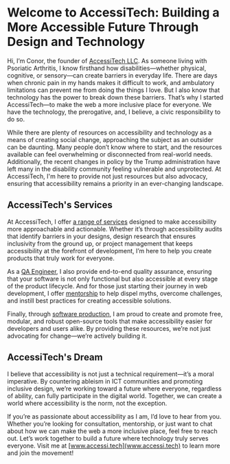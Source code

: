 
<!--
title: Building a More Accessible Future Through Design and Technology
description: Conor, founder of AccessiTech LLC and a disability advocate, shares how lived experience with Psoriatic Arthritis drives his mission to make tech inclusive. Offering audits, mentorship, and open-source tools, he bridges the gap between accessibility theory and real-world solutions. Join the movement for a web that works for all.
date: 24-3-2025
keywords: accessible web, disability advocate,inclusive design, accessibility audits, how to make websites accessible
categories: Disability Advocacy, Web Accessibility
image: Building-a-More-Accessible-Future-Through-Design-and-Technology.png
image_alt: Dark blue text on yellow background saying, Building a More Accessible Future Through Design and Technology
-->

# Welcome to AccessiTech: Building a More Accessible Future Through Design and Technology

Hi, I’m Conor, the founder of [AccessiTech LLC](https://www.accessi.tech/). As someone living with Psoriatic Arthritis, I know firsthand how disabilities—whether physical, cognitive, or sensory—can create barriers in everyday life. There are days when chronic pain in my hands makes it difficult to work, and ambulatory limitations can prevent me from doing the things I love. But I also know that technology has the power to break down these barriers. That’s why I started AccessiTech—to make the web a more inclusive place for everyone. We have the technology, the prerogative, and, I believe, a civic responsibility to do so.

While there are plenty of resources on accessibility and technology as a means of creating social change, approaching the subject as an outsider can be daunting. Many people don’t know where to start, and the resources available can feel overwhelming or disconnected from real-world needs. Additionally, the recent changes in policy by the Trump administration have left many in the disability community feeling vulnerable and unprotected. At AccessiTech, I'm here to provide not just resources but also advocacy, ensuring that accessibility remains a priority in an ever-changing landscape.

## AccessiTech's Services

At AccessiTech, I offer [a range of services](https://www.accessi.tech/#consultation) designed to make accessibility more approachable and actionable. Whether it’s through accessibility audits that identify barriers in your designs, design research that ensures inclusivity from the ground up, or project management that keeps accessibility at the forefront of development, I’m here to help you create products that truly work for everyone.

As a [QA Engineer](https://www.accessi.tech/#qa), I also provide end-to-end quality assurance, ensuring that your software is not only functional but also accessible at every stage of the product lifecycle. And for those just starting their journey in web development, I offer [mentorship](https://www.accessi.tech/#mentorship) to help dispel myths, overcome challenges, and instill best practices for creating accessible solutions.

Finally, through [software production](https://www.accessi.tech/#production), I am proud to create and promote free, modular, and robust open-source tools that make accessibility easier for developers and users alike. By providing these resources, we’re not just advocating for change—we’re actively building it.

## AccessiTech's Dream

I believe that accessibility is not just a technical requirement—it’s a moral imperative. By countering ableism in ICT communities and promoting inclusive design, we’re working toward a future where everyone, regardless of ability, can fully participate in the digital world. Together, we can create a world where accessibility is the norm, not the exception.

If you’re as passionate about accessibility as I am, I’d love to hear from you. Whether you’re looking for consultation, mentorship, or just want to chat about how we can make the web a more inclusive place, feel free to reach out. Let’s work together to build a future where technology truly serves everyone. Visit me at [www.accessi.tech](www.accessi.tech) to learn more and join the movement!

